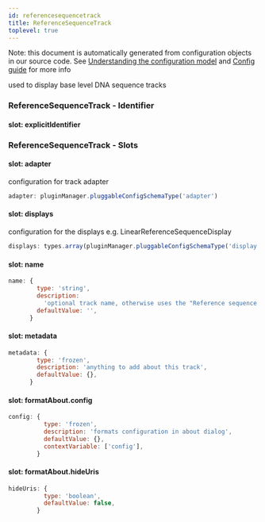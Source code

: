 ```yaml
---
id: referencesequencetrack
title: ReferenceSequenceTrack
toplevel: true
---
```


Note: this document is automatically generated from configuration objects in
our source code. See [Understanding the configuration
model](/docs/devguide_config/) and [Config guide](/docs/config_guide) for more
info

used to display base level DNA sequence tracks

### ReferenceSequenceTrack - Identifier

#### slot: explicitIdentifier

### ReferenceSequenceTrack - Slots

#### slot: adapter

configuration for track adapter

```js
adapter: pluginManager.pluggableConfigSchemaType('adapter')
```

#### slot: displays

configuration for the displays e.g. LinearReferenceSequenceDisplay

```js
displays: types.array(pluginManager.pluggableConfigSchemaType('display'))
```

#### slot: name

```js
name: {
        type: 'string',
        description:
          'optional track name, otherwise uses the "Reference sequence (assemblyName)"',
        defaultValue: '',
      }
```

#### slot: metadata

```js
metadata: {
        type: 'frozen',
        description: 'anything to add about this track',
        defaultValue: {},
      }
```

#### slot: formatAbout.config

```js
config: {
          type: 'frozen',
          description: 'formats configuration in about dialog',
          defaultValue: {},
          contextVariable: ['config'],
        }
```

#### slot: formatAbout.hideUris

```js
hideUris: {
          type: 'boolean',
          defaultValue: false,
        }
```
